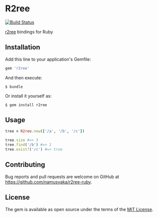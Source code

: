 # R2ree

[![Build Status](https://travis-ci.org/namusyaka/r2ree-ruby.svg?branch=master)](https://travis-ci.org/namusyaka/r2ree-ruby)

[r2ree](https://github.com/namusyaka/r2ree) bindings for Ruby

## Installation

Add this line to your application's Gemfile:

```ruby
gem 'r2ree'
```

And then execute:

    $ bundle

Or install it yourself as:

    $ gem install r2ree

## Usage

```ruby
tree = R2ree.new(['/a', '/b', '/c'])

tree.size #=> 3
tree.find('/b') #=> 1
tree.exist?('/c') #=> true
```

## Contributing

Bug reports and pull requests are welcome on GitHub at https://github.com/namusyaka/r2ree-ruby.


## License

The gem is available as open source under the terms of the [MIT License](http://opensource.org/licenses/MIT).

